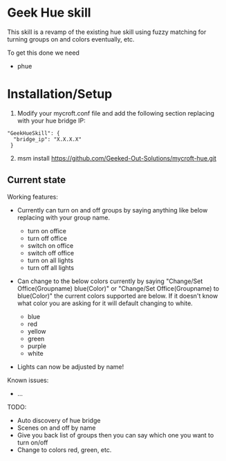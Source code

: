 # Geek Hue skill

This skill is a revamp of the existing hue skill using fuzzy matching for turning groups on and colors eventually, etc.

To get this done we need
  - phue

# Installation/Setup
1. Modify your mycroft.conf file and add the following section replacing with your hue bridge IP:
```
"GeekHueSkill": {
  "bridge_ip": "X.X.X.X"
 }
```
2. msm install https://github.com/Geeked-Out-Solutions/mycroft-hue.git


## Current state

Working features:
 - Currently can turn on and off groups by saying anything like below replacing with your group name.
    - turn on office
    - turn off office
    - switch on office
    - switch off office
    - turn on all lights
    - turn off all lights

 - Can change to the below colors currently by saying "Change/Set Office(Groupname) blue(Color)" or "Change/Set Office(Groupname) to blue(Color)" the current colors supported are below.  If it doesn't know what color you are asking for it will default changing to white.
    - blue
    - red
    - yellow
    - green
    - purple
    - white

 - Lights can now be adjusted by name!

Known issues:
 - ...

TODO:
 - Auto discovery of hue bridge
 - Scenes on and off by name
 - Give you back list of groups then you can say which one you want to turn on/off
 - Change to colors red, green, etc.
